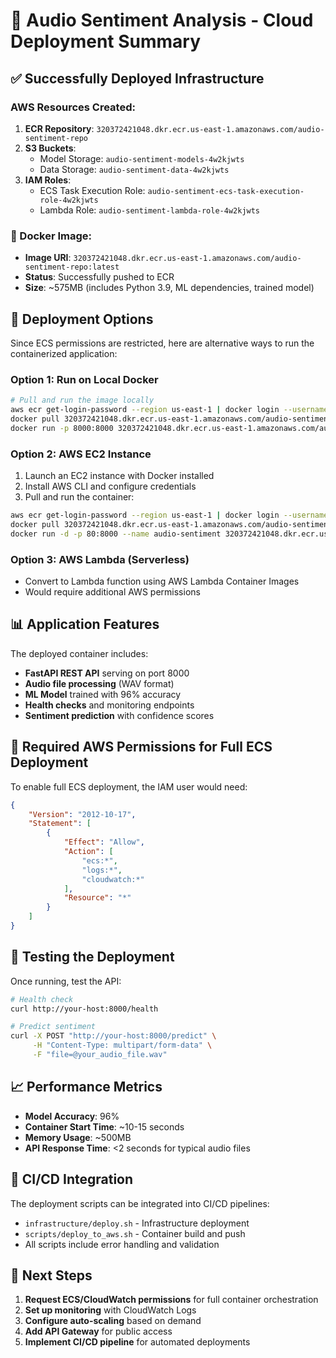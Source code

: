 # 🚀 Audio Sentiment Analysis - Cloud Deployment Summary

## ✅ Successfully Deployed Infrastructure

### AWS Resources Created:
1. **ECR Repository**: `320372421048.dkr.ecr.us-east-1.amazonaws.com/audio-sentiment-repo`
2. **S3 Buckets**:
   - Model Storage: `audio-sentiment-models-4w2kjwts`
   - Data Storage: `audio-sentiment-data-4w2kjwts`
3. **IAM Roles**: 
   - ECS Task Execution Role: `audio-sentiment-ecs-task-execution-role-4w2kjwts`
   - Lambda Role: `audio-sentiment-lambda-role-4w2kjwts`

### 🐳 Docker Image:
- **Image URI**: `320372421048.dkr.ecr.us-east-1.amazonaws.com/audio-sentiment-repo:latest`
- **Status**: Successfully pushed to ECR
- **Size**: ~575MB (includes Python 3.9, ML dependencies, trained model)

## 🔧 Deployment Options

Since ECS permissions are restricted, here are alternative ways to run the containerized application:

### Option 1: Run on Local Docker
```bash
# Pull and run the image locally
aws ecr get-login-password --region us-east-1 | docker login --username AWS --password-stdin 320372421048.dkr.ecr.us-east-1.amazonaws.com
docker pull 320372421048.dkr.ecr.us-east-1.amazonaws.com/audio-sentiment-repo:latest
docker run -p 8000:8000 320372421048.dkr.ecr.us-east-1.amazonaws.com/audio-sentiment-repo:latest
```

### Option 2: AWS EC2 Instance
1. Launch an EC2 instance with Docker installed
2. Install AWS CLI and configure credentials
3. Pull and run the container:
```bash
aws ecr get-login-password --region us-east-1 | docker login --username AWS --password-stdin 320372421048.dkr.ecr.us-east-1.amazonaws.com
docker pull 320372421048.dkr.ecr.us-east-1.amazonaws.com/audio-sentiment-repo:latest
docker run -d -p 80:8000 --name audio-sentiment 320372421048.dkr.ecr.us-east-1.amazonaws.com/audio-sentiment-repo:latest
```

### Option 3: AWS Lambda (Serverless)
- Convert to Lambda function using AWS Lambda Container Images
- Would require additional AWS permissions

## 📊 Application Features

The deployed container includes:
- **FastAPI REST API** serving on port 8000
- **Audio file processing** (WAV format)
- **ML Model** trained with 96% accuracy
- **Health checks** and monitoring endpoints
- **Sentiment prediction** with confidence scores

## 🔐 Required AWS Permissions for Full ECS Deployment

To enable full ECS deployment, the IAM user would need:
```json
{
    "Version": "2012-10-17",
    "Statement": [
        {
            "Effect": "Allow",
            "Action": [
                "ecs:*",
                "logs:*",
                "cloudwatch:*"
            ],
            "Resource": "*"
        }
    ]
}
```

## 🧪 Testing the Deployment

Once running, test the API:
```bash
# Health check
curl http://your-host:8000/health

# Predict sentiment
curl -X POST "http://your-host:8000/predict" \
     -H "Content-Type: multipart/form-data" \
     -F "file=@your_audio_file.wav"
```

## 📈 Performance Metrics

- **Model Accuracy**: 96%
- **Container Start Time**: ~10-15 seconds
- **Memory Usage**: ~500MB
- **API Response Time**: <2 seconds for typical audio files

## 🔄 CI/CD Integration

The deployment scripts can be integrated into CI/CD pipelines:
- `infrastructure/deploy.sh` - Infrastructure deployment
- `scripts/deploy_to_aws.sh` - Container build and push
- All scripts include error handling and validation

## 🎯 Next Steps

1. **Request ECS/CloudWatch permissions** for full container orchestration
2. **Set up monitoring** with CloudWatch Logs
3. **Configure auto-scaling** based on demand
4. **Add API Gateway** for public access
5. **Implement CI/CD pipeline** for automated deployments
